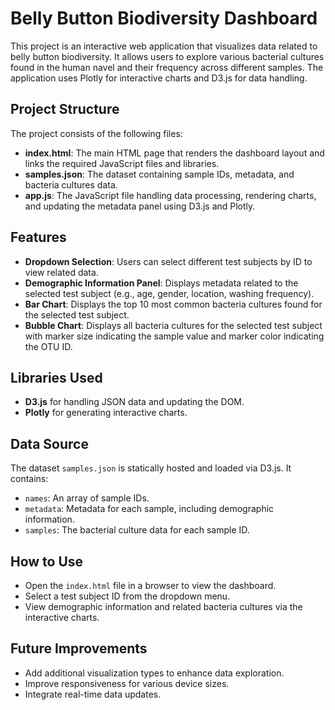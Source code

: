 # Belly Button Biodiversity Dashboard

This project is an interactive web application that visualizes data related to belly button biodiversity. It allows users to explore various bacterial cultures found in the human navel and their frequency across different samples. The application uses Plotly for interactive charts and D3.js for data handling.

## Project Structure

The project consists of the following files:

- **index.html**: The main HTML page that renders the dashboard layout and links the required JavaScript files and libraries.
- **samples.json**: The dataset containing sample IDs, metadata, and bacteria cultures data.
- **app.js**: The JavaScript file handling data processing, rendering charts, and updating the metadata panel using D3.js and Plotly.

## Features

- **Dropdown Selection**: Users can select different test subjects by ID to view related data.
- **Demographic Information Panel**: Displays metadata related to the selected test subject (e.g., age, gender, location, washing frequency).
- **Bar Chart**: Displays the top 10 most common bacteria cultures found for the selected test subject.
- **Bubble Chart**: Displays all bacteria cultures for the selected test subject with marker size indicating the sample value and marker color indicating the OTU ID.

## Libraries Used

- **D3.js** for handling JSON data and updating the DOM.
- **Plotly** for generating interactive charts.

## Data Source

The dataset `samples.json` is statically hosted and loaded via D3.js. It contains:

- `names`: An array of sample IDs.
- `metadata`: Metadata for each sample, including demographic information.
- `samples`: The bacterial culture data for each sample ID.

## How to Use

- Open the `index.html` file in a browser to view the dashboard.
- Select a test subject ID from the dropdown menu.
- View demographic information and related bacteria cultures via the interactive charts.

## Future Improvements

- Add additional visualization types to enhance data exploration.
- Improve responsiveness for various device sizes.
- Integrate real-time data updates.